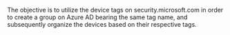 The objective is to utilize the device tags on security.microsoft.com in order to create a group on Azure AD bearing the same tag name, and subsequently organize the devices based on their respective tags.